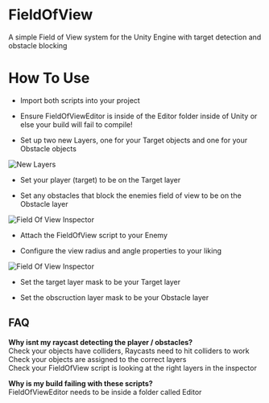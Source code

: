 # FieldOfView
A simple Field of View system for the Unity Engine with target detection and obstacle blocking

# How To Use
- Import both scripts into your project

- Ensure FieldOfViewEditor is inside of the Editor folder inside of Unity or else your build will fail to compile!

- Set up two new Layers, one for your Target objects and one for your Obstacle objects

![New Layers](https://i.imgur.com/4H19Eg4.png)

- Set your player (target) to be on the Target layer

- Set any obstacles that block the enemies field of view to be on the Obstacle layer

![Field Of View Inspector](https://i.imgur.com/PW20aYg.png)

- Attach the FieldOfView script to your Enemy

- Configure the view radius and angle properties to your liking

![Field Of View Inspector](https://i.imgur.com/q0Ovpzw.png)

- Set the target layer mask to be your Target layer

- Set the obscruction layer mask to be your Obstacle layer


## FAQ

**Why isnt my raycast detecting the player / obstacles?**  
Check your objects have colliders, Raycasts need to hit colliders to work  
Check your objects are assigned to the correct layers  
Check your FieldOfView script is looking at the right layers in the inspector

**Why is my build failing with these scripts?**  
FieldOfViewEditor needs to be inside a folder called Editor
